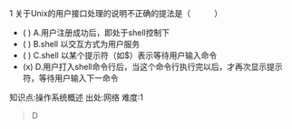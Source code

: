 1
关于Unix的用户接口处理的说明不正确的提法是（　　　）
- ( ) A.用户注册成功后，即处于shell控制下
- ( ) B.shell 以交互方式为用户服务
- ( ) C.shell 以某个提示符（如$）表示等待用户输入命令
- (x) D.用户打入shell命令行后，当这个命令行执行完以后，才再次显示提示符，等待用户输入下一命令

知识点:操作系统概述
出处:网络
难度:1
> D
